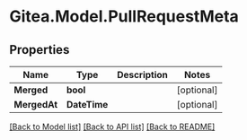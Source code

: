 
# Gitea.Model.PullRequestMeta

## Properties

Name | Type | Description | Notes
------------ | ------------- | ------------- | -------------
**Merged** | **bool** |  | [optional] 
**MergedAt** | **DateTime** |  | [optional] 

[[Back to Model list]](../README.md#documentation-for-models)
[[Back to API list]](../README.md#documentation-for-api-endpoints)
[[Back to README]](../README.md)

